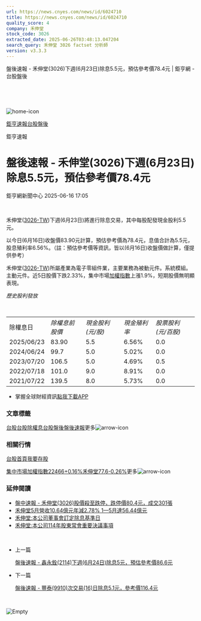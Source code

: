```yaml
---
url: https://news.cnyes.com/news/id/6024710
title: https://news.cnyes.com/news/id/6024710
quality_score: 4
company: 禾伸堂
stock_code: 3026
extracted_date: 2025-06-26T03:48:13.047204
search_query: 禾伸堂 3026 factset 分析師
version: v3.3.3
---
```


盤後速報 - 禾伸堂(3026)下週(6月23日)除息5.5元，預估參考價78.4元 | 鉅亨網 - 台股盤後

‌

‌

![home-icon](/assets/icons/breadCrumb/symbol-icon-home.svg)

[鉅亨速報](/news/cat/anue_live)[台股盤後](/news/cat/tw_afterhours)

鉅亨速報

# 盤後速報 - 禾伸堂(3026)下週(6月23日)除息5.5元，預估參考價78.4元

鉅亨網新聞中心 2025-06-16 17:05

‌

禾伸堂([3026-TW](https://www.cnyes.com/twstock/3026))下週(6月23日)將進行除息交易，其中每股配發現金股利5.5元。

以今日(6月16日)收盤價83.90元計算，預估參考價為78.4元，息值合計為5.5元，股息殖利率6.56%。（註：預估參考價等資訊，皆以(6月16日)收盤價做計算，僅提供參考）

禾伸堂([3026-TW](https://www.cnyes.com/twstock/3026))所屬產業為電子零組件業，主要業務為被動元件。系統模組。主動元件。近5日股價下跌2.33%，集中市場[加權指數](https://invest.cnyes.com/index/TWS/TSE01)上漲1.9%，短期股價無明顯表現。

*歷史股利發放*

‌

|  |  |  |  |  |
| --- | --- | --- | --- | --- |
| 除權息日 | *除權息前股價* | *現金股利 (元/股)* | *現金殖利率* | *股票股利 (元/百股)* |
| 2025/06/23 | 83.90 | 5.5 | 6.56% | 0.0 |
| 2024/06/24 | 99.7 | 5.0 | 5.02% | 0.0 |
| 2023/07/20 | 106.5 | 5.0 | 4.69% | 0.5 |
| 2022/07/18 | 101.0 | 9.0 | 8.91% | 0.0 |
| 2021/07/22 | 139.5 | 8.0 | 5.73% | 0.0 |

* 掌握全球財經資訊[點我下載APP](http://www.cnyes.com/app/?utm_source=mweb&utm_medium=HamMenuBanner&utm_campaign=fixed&utm_content=entr)

### 文章標籤

[台股](https://news.cnyes.com/tag/台股 "台股")[台股除權息](https://news.cnyes.com/tag/台股除權息 "台股除權息")[台股盤後](https://news.cnyes.com/tag/台股盤後 "台股盤後")[盤後速報](https://news.cnyes.com/tag/盤後速報 "盤後速報")更多![arrow-icon](/assets/icons/arrows/arrow-down.svg)

### 相關行情

[台股首頁](https://www.cnyes.com/twstock)[我要存股](https://supr.link/8OHaU)

[集中市場加權指數22466+0.16%](https://invest.cnyes.com/index/TWS/TSE01)[禾伸堂77.6-0.26%](https://www.cnyes.com/twstock/3026)更多![arrow-icon](/assets/icons/arrows/arrow-down.svg)

### 延伸閱讀

* [盤中速報 - 禾伸堂(3026)股價殺至跌停，跌停價80.4元，成交301張](/news/id/5923980)
* [禾伸堂5月營收10.64億元年減2.78% 1—5月達56.44億元](/news/id/6010761)
* [禾伸堂:本公司董事會訂定除息基準日](/news/id/5997432)
* [禾伸堂:本公司114年股東常會重要決議事項](/news/id/5997431)

‌

* 上一篇

  [盤後速報 - 鑫永銓(2114)下週(6月24日)除息5元，預估參考價86.6元](/news/id/6026502)
* 下一篇

  [盤後速報 - 豐泰(9910)次交易(16)日除息5.1元，參考價116.4元](/news/id/6022291)

‌

![Empty](/assets/icons/skeleton/empty-image.svg)

‌